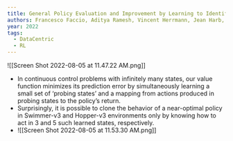 ```yaml
---
title: General Policy Evaluation and Improvement by Learning to Identify Few But Crucial States
authors: Francesco Faccio, Aditya Ramesh, Vincent Herrmann, Jean Harb, Jürgen Schmidhuber
year: 2022
tags:
  - DataCentric
  - RL
---
```


![[Screen Shot 2022-08-05 at 11.47.22 AM.png]]
* In continuous control problems with infinitely many states, our value function minimizes its prediction error by simultaneously learning a small set of ‘probing states’ and a mapping from actions produced in probing states to the policy’s return.
* Surprisingly, it is possible to clone the behavior of a near-optimal policy in Swimmer-v3 and Hopper-v3 environments only by knowing how to act in 3 and 5 such learned states, respectively.
* ![[Screen Shot 2022-08-05 at 11.53.30 AM.png]]